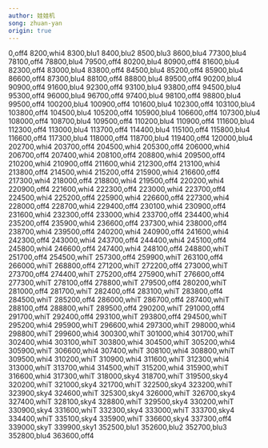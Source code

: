 ```yaml
---
author: 娃娃机
song: zhuan-yan
origin: true
---
```

0,off4
8200,whi4
8300,blu1
8400,blu2
8500,blu3
8600,blu4
77300,blu4
78100,off4
78800,blu4
79500,off4
80200,blu4
80900,off4
81600,blu4
82300,off4
83000,blu4
83800,off4
84500,blu4
85200,off4
85900,blu4
86600,off4
87300,blu4
88100,off4
88800,blu4
89500,off4
90200,blu4
90900,off4
91600,blu4
92300,off4
93100,blu4
93800,off4
94500,blu4
95300,off4
96000,blu4
96700,off4
97400,blu4
98100,off4
98800,blu4
99500,off4
100200,blu4
100900,off4
101600,blu4
102300,off4
103100,blu4
103800,off4
104500,blu4
105200,off4
105900,blu4
106600,off4
107300,blu4
108000,off4
108700,blu4
109500,off4
110200,blu4
110900,off4
111600,blu4
112300,off4
113000,blu4
113700,off4
114400,blu4
115100,off4
115800,blu4
116600,off4
117300,blu4
118000,off4
118700,blu4
119400,off4
120000,blu4
202700,whi4
203700,off4
204500,whi4
205300,off4
206000,whi4
206700,off4
207400,whi4
208100,off4
208800,whi4
209500,off4
210200,whi4
210900,off4
211600,whi4
212300,off4
213100,whi4
213800,off4
214500,whi4
215200,off4
215900,whi4
216600,off4
217300,whi4
218000,off4
218800,whi4
219500,off4
220200,whi4
220900,off4
221600,whi4
222300,off4
223000,whi4
223700,off4
224500,whi4
225200,off4
225900,whi4
226600,off4
227300,whi4
228000,off4
228700,whi4
229400,off4
230100,whi4
230900,off4
231600,whi4
232300,off4
233000,whi4
233700,off4
234400,whi4
235200,off4
235900,whi4
236600,off4
237300,whi4
238000,off4
238700,whi4
239500,off4
240200,whi4
240900,off4
241600,whi4
242300,off4
243000,whi4
243700,off4
244400,whi4
245100,off4
245800,whi4
246600,off4
247400,whi4
248100,off4
248800,whiT
251700,off4
254500,whiT
257300,off4
259900,whiT
263100,off4
266000,whiT
268800,off4
271200,whiT
272200,off4
273000,whiT
273700,off4
274400,whiT
275200,off4
275900,whiT
276600,off4
277300,whiT
278100,off4
278800,whiT
279500,off4
280200,whiT
281000,off4
281700,whiT
282400,off4
283100,whiT
283800,off4
284500,whiT
285200,off4
286000,whiT
286700,off4
287400,whiT
288100,off4
288800,whiT
289500,off4
290200,whiT
291000,off4
291700,whiT
292400,off4
293100,whiT
293800,off4
294500,whiT
295200,whi4
295900,whiT
296600,whi4
297300,whiT
298000,whi4
298800,whiT
299600,whi4
300300,whiT
301000,whi4
301700,whiT
302400,whi4
303100,whiT
303800,whi4
304500,whiT
305200,whi4
305900,whiT
306600,whi4
307400,whiT
308100,whi4
308800,whiT
309500,whi4
310200,whiT
310900,whi4
311600,whiT
312300,whi4
313000,whiT
313700,whi4
314500,whiT
315200,whi4
315900,whiT
316600,whi4
317300,whiT
318000,sky4
318700,whiT
319500,sky4
320200,whiT
321000,sky4
321700,whiT
322500,sky4
323200,whiT
323900,sky4
324600,whiT
325300,sky4
326000,whiT
326700,sky4
327400,whiT
328100,sky4
328800,whiT
329500,sky4
330200,whiT
330900,sky4
331600,whiT
332300,sky4
333000,whiT
333700,sky4
334400,whiT
335100,sky4
335900,whiT
336600,sky4
337300,off4
339000,skyT
339900,sky1
352500,blu1
352600,blu2
352700,blu3
352800,blu4
363600,off4